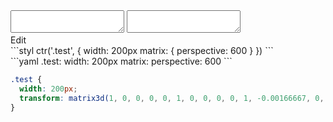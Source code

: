 <div data-size="150" class="code-cont" data-example="perspective">
    <div class="code">
        <div class="code-wrap">
            <textarea id="stylus"></textarea>
            <textarea id="css"></textarea>
            <div class="edit-code">
                <span>Edit</span>
            </div>
        </div>
    </div>
</div>


<div data-size="150" data-examples="stylus"></div>
```styl
ctr('.test', {
  width: 200px
  matrix: {
    perspective: 600
  }
})
```

<div data-size="150" data-examples="yaml"></div>
```yaml
.test:
  width: 200px
  matrix:
    perspective: 600
```

```css
.test {
  width: 200px;
  transform: matrix3d(1, 0, 0, 0, 0, 1, 0, 0, 0, 0, 1, -0.00166667, 0, 0, 0, 1);
}
```
<div class="cf"></div>
